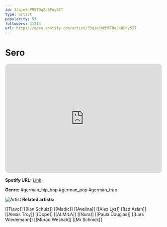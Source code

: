 ```yaml
---
id: 33qje3nPM5TBq2aBFny5IT
type: artist
popularity: 53
followers: 31214
url: https://open.spotify.com/artist/33qje3nPM5TBq2aBFny5IT
---
```

# Sero

<iframe style="border-radius:12px" src="https://open.spotify.com/embed/artist/33qje3nPM5TBq2aBFny5IT" width="100%" height="352" frameBorder="0" allowfullscreen="" allow="autoplay; clipboard-write; encrypted-media; fullscreen; picture-in-picture" loading="lazy"></iframe>

**Spotify URL:** [Link](https://open.spotify.com/artist/33qje3nPM5TBq2aBFny5IT)

**Genre:**  #german_hip_hop #german_pop #german_trap

![Artist](https://i.scdn.co/image/ab6761610000e5eb3ab9100828f034fa7bced85b)
**Related artists:**

[[Tiavo]]
[[Ilan Schulz]]
[[Madic]]
[[Avelina]]
[[Alex Lys]]
[[Iad Aslan]]
[[Alexis Troy]]
[[Dope]]
[[ALMILA]]
[[Nura]]
[[Paula Douglas]]
[[Lars Wiedemann]]
[[Murad Weshah]]
[[Mr Schnick]]
